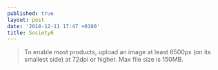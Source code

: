 ```yaml
---
published: true
layout: post
date: '2018-12-11 17:47 +0100'
title: Society6
---
```

> To enable most products, upload an image at least 6500px (on its smallest side) at 72dpi or higher.
Max file size is 150MB.
